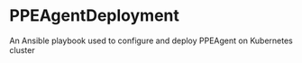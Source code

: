 # PPEAgentDeployment

An Ansible playbook used to configure and deploy PPEAgent on Kubernetes cluster
